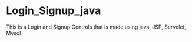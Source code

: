 # Login_Signup_java
This is a Login and Signup Controls that is made using java, JSP, Servelet, Mysql
